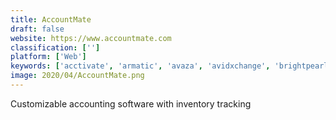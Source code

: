 ```yaml
---
title: AccountMate
draft: false 
website: https://www.accountmate.com
classification: ['']
platform: ['Web']
keywords: ['acctivate', 'armatic', 'avaza', 'avidxchange', 'brightpearl', 'cin7', 'ecount_erp', 'intacct', 'kechie', 'netsuite', 'odoo', 'orderhive', 'quickbooks_enterprise', 'sage_50cloud', 'statii', 'veeqo', 'zarmoney']
image: 2020/04/AccountMate.png
---
```

Customizable accounting software with inventory tracking
